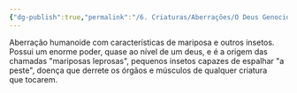 ```yaml
---
{"dg-publish":true,"permalink":"/6. Criaturas/Aberrações/O Deus Genocida/","updated":"2025-06-15T19:41:55.497-03:00"}
---
```


Aberração humanoide com características de mariposa e outros insetos. Possui um enorme poder, quase ao nível de um deus, e é a origem das chamadas "mariposas leprosas", pequenos insetos capazes de espalhar "a peste", doença que derrete os órgãos e músculos de qualquer criatura que tocarem.